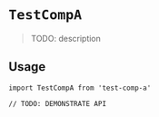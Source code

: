 # `TestCompA`

> TODO: description

## Usage

```
import TestCompA from 'test-comp-a'

// TODO: DEMONSTRATE API
```

